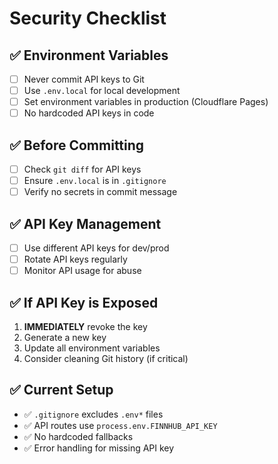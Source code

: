 # Security Checklist

## ✅ Environment Variables
- [ ] Never commit API keys to Git
- [ ] Use `.env.local` for local development
- [ ] Set environment variables in production (Cloudflare Pages)
- [ ] No hardcoded API keys in code

## ✅ Before Committing
- [ ] Check `git diff` for API keys
- [ ] Ensure `.env.local` is in `.gitignore`
- [ ] Verify no secrets in commit message

## ✅ API Key Management
- [ ] Use different API keys for dev/prod
- [ ] Rotate API keys regularly
- [ ] Monitor API usage for abuse

## ✅ If API Key is Exposed
1. **IMMEDIATELY** revoke the key
2. Generate a new key
3. Update all environment variables
4. Consider cleaning Git history (if critical)

## ✅ Current Setup
- ✅ `.gitignore` excludes `.env*` files
- ✅ API routes use `process.env.FINNHUB_API_KEY`
- ✅ No hardcoded fallbacks
- ✅ Error handling for missing API key 